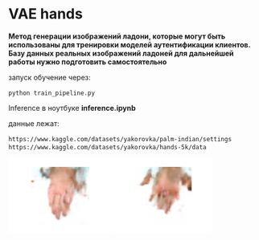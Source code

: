 # VAE hands


**Метод генерации изображений ладони, которые могут быть использованы для тренировки моделей 
аутентификации клиентов. Базу данных реальных изображений ладоней для дальнейшей работы нужно 
подготовить самостоятельно**


запуск обучение через:

```
python train_pipeline.py 
```

Inference в ноутбуке **inference.ipynb**

данные лежат:

```
https://www.kaggle.com/datasets/yakorovka/palm-indian/settings
https://www.kaggle.com/datasets/yakorovka/hands-5k/data
```

<div>
  <img src="generated_images/generated_image_1.png" alt="Описание изображения 1" width="200">
  <img src="generated_images/generated_image_2.png" alt="Описание изображения 2" width="200">
</div>

[comment]: <> (![]&#40;generated_images/generated_image_1.png&#41;)

[comment]: <> (![]&#40;generated_images/generated_image_2.png&#41;)